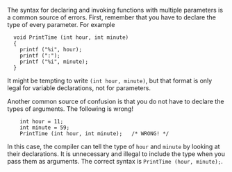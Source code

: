 The syntax for declaring and invoking functions with multiple parameters is a common source of errors.  First, remember that you have to declare the type of every parameter.  For example

```code
  void PrintTime (int hour, int minute) 
  {
    printf ("%i", hour);
    printf (":");
    printf ("%i", minute);
  }
```
It might be tempting to write `(int hour, minute)`, but that format is only legal for variable declarations, not for parameters.

Another common source of confusion is that you do not have to declare the types of arguments.  The following is wrong!

```code
    int hour = 11;
    int minute = 59;
    PrintTime (int hour, int minute);   /* WRONG! */
```
In this case, the compiler can tell the type of `hour` and `minute` by looking at their declarations.  It is unnecessary and illegal to include the type when you pass them as arguments.  The correct syntax is `PrintTime (hour, minute);`.